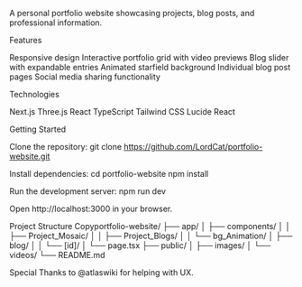 A personal portfolio website showcasing projects, blog posts, and professional information.

Features

Responsive design
Interactive portfolio grid with video previews
Blog slider with expandable entries
Animated starfield background
Individual blog post pages
Social media sharing functionality

Technologies

Next.js
Three.js
React
TypeScript
Tailwind CSS
Lucide React

Getting Started

Clone the repository:
git clone https://github.com/LordCat/portfolio-website.git

Install dependencies:
cd portfolio-website
npm install

Run the development server:
npm run dev

Open http://localhost:3000 in your browser.

Project Structure
Copyportfolio-website/
├── app/
│   ├── components/
│   │   ├── Project_Mosaic/
│   │   ├── Project_Blogs/
│   │   └── bg_Animation/
│   ├── blog/
│   │   └── [id]/
│   └── page.tsx
├── public/
│   ├── images/
│   └── videos/
└── README.md

Special Thanks to @atlaswiki for helping with UX.